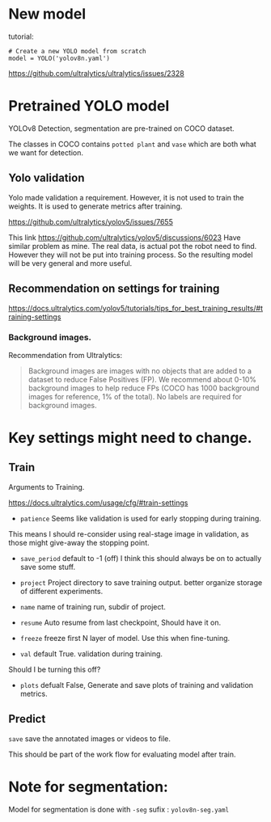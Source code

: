 
# New model 

tutorial:

```
# Create a new YOLO model from scratch
model = YOLO('yolov8n.yaml')
```

https://github.com/ultralytics/ultralytics/issues/2328



# Pretrained YOLO model

YOLOv8 Detection, segmentation are pre-trained on COCO dataset.

The classes in COCO contains `potted plant` and `vase` which are both what we want for detection.

## Yolo validation

Yolo made validation a requirement. However, it is not used to train the weights. It is used to generate metrics after training. 

https://github.com/ultralytics/yolov5/issues/7655

This link https://github.com/ultralytics/yolov5/discussions/6023 Have similar problem as mine. The real data, is actual pot the robot need to find. However they will not be put into training process. So the resulting model will be very general and more useful.



## Recommendation on settings for training 

https://docs.ultralytics.com/yolov5/tutorials/tips_for_best_training_results/#training-settings

### Background images. 

Recommendation from Ultralytics: 
> Background images are images with no objects that are added to a dataset to reduce False Positives (FP). We recommend about 0-10% background images to help reduce FPs (COCO has 1000 background images for reference, 1% of the total). No labels are required for background images.


# Key settings might need to change. 

## Train

Arguments to Training.

https://docs.ultralytics.com/usage/cfg/#train-settings

* `patience` Seems like validation is used for early stopping during training.

This means I should re-consider using real-stage image in validation, as those might give-away the stopping point.

* `save_period` default to -1 (off) I think this should always be on to actually save some stuff.

* `project` Project directory to save training output. better organize storage of different experiments.

* `name` name of training run, subdir of project.

* `resume` Auto resume from last checkpoint, Should have it on.

* `freeze` freeze first N layer of model. Use this when fine-tuning.

* `val` default True. validation during training. 

Should I be turning this off? 

* `plots` defualt False, Generate and save plots of training and validation metrics.


## Predict

`save` save the annotated images or videos to file. 

This should be part of the work flow for evaluating model after train.

# Note for segmentation:

Model for segmentation is done with `-seg` sufix : `yolov8n-seg.yaml`